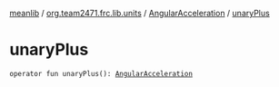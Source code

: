 [meanlib](../../index.md) / [org.team2471.frc.lib.units](../index.md) / [AngularAcceleration](index.md) / [unaryPlus](./unary-plus.md)

# unaryPlus

`operator fun unaryPlus(): `[`AngularAcceleration`](index.md)